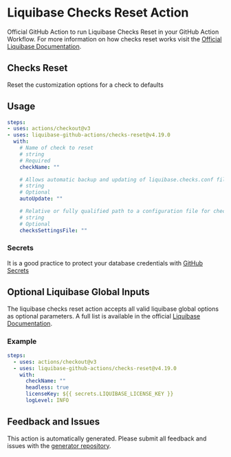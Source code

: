 # Liquibase Checks Reset Action
Official GitHub Action to run Liquibase Checks Reset in your GitHub Action Workflow. For more information on how checks reset works visit the [Official Liquibase Documentation](https://docs.liquibase.com/commands/home.html).
## Checks Reset
Reset the customization options for a check to defaults
## Usage
```yaml
steps:
- uses: actions/checkout@v3
- uses: liquibase-github-actions/checks-reset@v4.19.0
  with:
    # Name of check to reset
    # string
    # Required
    checkName: ""

    # Allows automatic backup and updating of liquibase.checks.conf file when new quality checks are available. Options: [on|off]
    # string
    # Optional
    autoUpdate: ""

    # Relative or fully qualified path to a configuration file for checks execution
    # string
    # Optional
    checksSettingsFile: ""

```

### Secrets
It is a good practice to protect your database credentials with [GitHub Secrets](https://docs.github.com/en/actions/security-guides/encrypted-secrets)

## Optional Liquibase Global Inputs
The liquibase checks reset action accepts all valid liquibase global options as optional parameters. A full list is available in the official [Liquibase Documentation](https://docs.liquibase.com/parameters/command-parameters.html).

### Example
```yaml
steps:
  - uses: actions/checkout@v3
  - uses: liquibase-github-actions/checks-reset@v4.19.0
    with:
      checkName: ""
      headless: true
      licenseKey: ${{ secrets.LIQUIBASE_LICENSE_KEY }}
      logLevel: INFO
```

## Feedback and Issues
This action is automatically generated. Please submit all feedback and issues with the [generator repository](https://github.com/liquibase/github-action-generator/issues).
